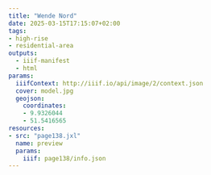 ```yaml
---
title: "Wende Nord"
date: 2025-03-15T17:15:07+02:00
tags:
- high-rise
- residential-area
outputs:
  - iiif-manifest
  - html
params:
  iiifContext: http://iiif.io/api/image/2/context.json
  cover: model.jpg
  geojson:
    coordinates:
    - 9.9326044
    - 51.5416565
resources:
- src: "page138.jxl"
  name: preview
  params:
    iiif: page138/info.json
---
```

